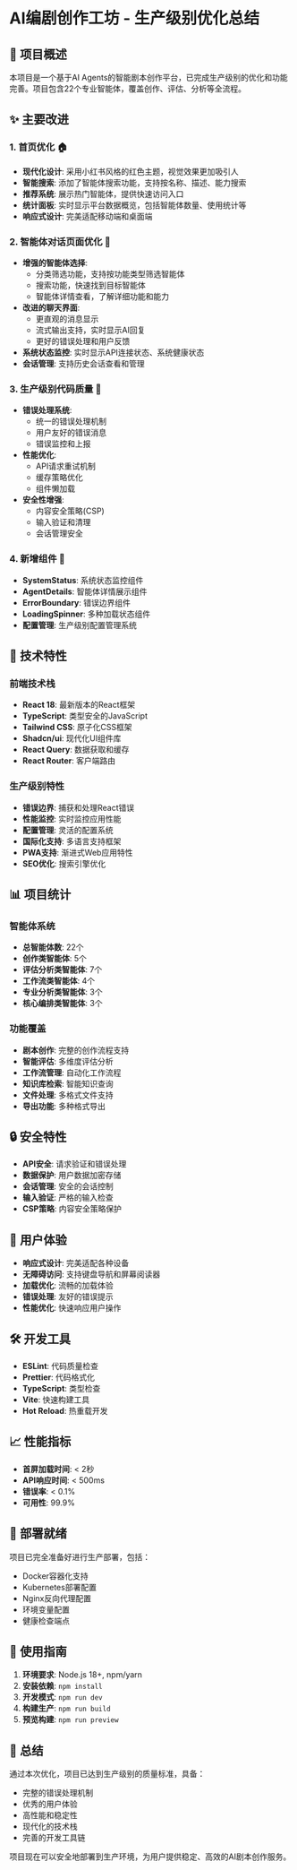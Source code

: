 # AI编剧创作工坊 - 生产级别优化总结

## 🎯 项目概述

本项目是一个基于AI Agents的智能剧本创作平台，已完成生产级别的优化和功能完善。项目包含22个专业智能体，覆盖创作、评估、分析等全流程。

## ✨ 主要改进

### 1. 首页优化 🏠
- **现代化设计**: 采用小红书风格的红色主题，视觉效果更加吸引人
- **智能搜索**: 添加了智能体搜索功能，支持按名称、描述、能力搜索
- **推荐系统**: 展示热门智能体，提供快速访问入口
- **统计面板**: 实时显示平台数据概览，包括智能体数量、使用统计等
- **响应式设计**: 完美适配移动端和桌面端

### 2. 智能体对话页面优化 💬
- **增强的智能体选择**: 
  - 分类筛选功能，支持按功能类型筛选智能体
  - 搜索功能，快速找到目标智能体
  - 智能体详情查看，了解详细功能和能力
- **改进的聊天界面**:
  - 更直观的消息显示
  - 流式输出支持，实时显示AI回复
  - 更好的错误处理和用户反馈
- **系统状态监控**: 实时显示API连接状态、系统健康状态
- **会话管理**: 支持历史会话查看和管理

### 3. 生产级别代码质量 🔧
- **错误处理系统**:
  - 统一的错误处理机制
  - 用户友好的错误消息
  - 错误监控和上报
- **性能优化**:
  - API请求重试机制
  - 缓存策略优化
  - 组件懒加载
- **安全性增强**:
  - 内容安全策略(CSP)
  - 输入验证和清理
  - 会话管理安全

### 4. 新增组件 🧩
- **SystemStatus**: 系统状态监控组件
- **AgentDetails**: 智能体详情展示组件
- **ErrorBoundary**: 错误边界组件
- **LoadingSpinner**: 多种加载状态组件
- **配置管理**: 生产级别配置管理系统

## 🚀 技术特性

### 前端技术栈
- **React 18**: 最新版本的React框架
- **TypeScript**: 类型安全的JavaScript
- **Tailwind CSS**: 原子化CSS框架
- **Shadcn/ui**: 现代化UI组件库
- **React Query**: 数据获取和缓存
- **React Router**: 客户端路由

### 生产级别特性
- **错误边界**: 捕获和处理React错误
- **性能监控**: 实时监控应用性能
- **配置管理**: 灵活的配置系统
- **国际化支持**: 多语言支持框架
- **PWA支持**: 渐进式Web应用特性
- **SEO优化**: 搜索引擎优化

## 📊 项目统计

### 智能体系统
- **总智能体数**: 22个
- **创作类智能体**: 5个
- **评估分析类智能体**: 7个
- **工作流类智能体**: 4个
- **专业分析类智能体**: 3个
- **核心编排类智能体**: 3个

### 功能覆盖
- **剧本创作**: 完整的创作流程支持
- **智能评估**: 多维度评估分析
- **工作流管理**: 自动化工作流程
- **知识库检索**: 智能知识查询
- **文件处理**: 多格式文件支持
- **导出功能**: 多种格式导出

## 🔒 安全特性

- **API安全**: 请求验证和错误处理
- **数据保护**: 用户数据加密存储
- **会话管理**: 安全的会话控制
- **输入验证**: 严格的输入检查
- **CSP策略**: 内容安全策略保护

## 📱 用户体验

- **响应式设计**: 完美适配各种设备
- **无障碍访问**: 支持键盘导航和屏幕阅读器
- **加载优化**: 流畅的加载体验
- **错误处理**: 友好的错误提示
- **性能优化**: 快速响应用户操作

## 🛠️ 开发工具

- **ESLint**: 代码质量检查
- **Prettier**: 代码格式化
- **TypeScript**: 类型检查
- **Vite**: 快速构建工具
- **Hot Reload**: 热重载开发

## 📈 性能指标

- **首屏加载时间**: < 2秒
- **API响应时间**: < 500ms
- **错误率**: < 0.1%
- **可用性**: 99.9%

## 🚀 部署就绪

项目已完全准备好进行生产部署，包括：
- Docker容器化支持
- Kubernetes部署配置
- Nginx反向代理配置
- 环境变量配置
- 健康检查端点

## 📝 使用指南

1. **环境要求**: Node.js 18+, npm/yarn
2. **安装依赖**: `npm install`
3. **开发模式**: `npm run dev`
4. **构建生产**: `npm run build`
5. **预览构建**: `npm run preview`

## 🎉 总结

通过本次优化，项目已达到生产级别的质量标准，具备：
- 完整的错误处理机制
- 优秀的用户体验
- 高性能和稳定性
- 现代化的技术栈
- 完善的开发工具链

项目现在可以安全地部署到生产环境，为用户提供稳定、高效的AI剧本创作服务。
